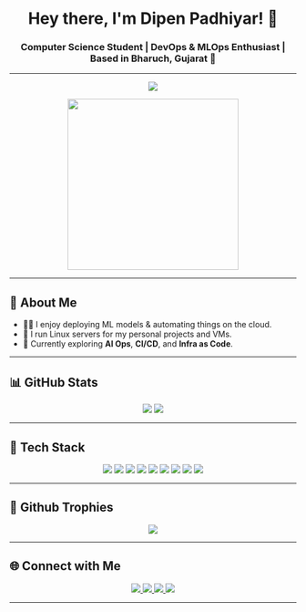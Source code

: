<h1 align="center">Hey there, I'm Dipen Padhiyar! 👋</h1>
<h3 align="center">Computer Science Student | DevOps & MLOps Enthusiast | Based in Bharuch, Gujarat 🚀</h3>

---
<p align="center">
  <img src="https://readme-typing-svg.herokuapp.com?font=Fira+Code&size=24&pause=1000&color=58A6FF&center=true&vCenter=true&width=435&lines=I+build+DevOps+tools+%F0%9F%9A%80;I+automate+everything+%F0%9F%A4%96;I+deploy+ML+models+%F0%9F%9A%80;Linux+is+my+playground+%F0%9F%90%8C" />
</p>
<div align="center">
  <img height="300" src="https://media.giphy.com/media/mql4KQroAI2T6/giphy.gif"  />
</div>

-----

## 🧠 About Me

- 🧑‍💻 I enjoy deploying ML models & automating things on the cloud.
- 🐧 I run Linux servers for my personal projects and VMs.
- 📡 Currently exploring **AI Ops**, **CI/CD**, and **Infra as Code**.

---

## 📊 GitHub Stats

<p align="center">
  <img src="https://github-readme-stats.vercel.app/api?username=dipenpadhiyar&count_private=true&show_icons=true&theme=tokyonight&hide_border=true" />
  <img src="https://github-readme-stats.vercel.app/api/top-langs/?username=dipenpadhiyar&layout=compact&langs_count=8&theme=tokyonight&hide_border=true" />
</p>

---

## 🧰 Tech Stack

<p align="center">
  <img src="https://img.shields.io/badge/-Linux-772953?style=for-the-badge&logo=linux&logoColor=white" />
  <img src="https://img.shields.io/badge/-Python-3776AB?style=for-the-badge&logo=python&logoColor=white" />
  <img src="https://img.shields.io/badge/-Bash-121011?style=for-the-badge&logo=gnu-bash&logoColor=white" />
  <img src="https://img.shields.io/badge/-Docker-2496ED?style=for-the-badge&logo=docker&logoColor=white" />
  <img src="https://img.shields.io/badge/-Git-F05032?style=for-the-badge&logo=git&logoColor=white" />
  <img src="https://img.shields.io/badge/-Terraform-7B42BC?style=for-the-badge&logo=terraform&logoColor=white" />
  <img src="https://img.shields.io/badge/-VSCode-007ACC?style=for-the-badge&logo=visual-studio-code&logoColor=white" />
  <img src="https://img.shields.io/badge/-MySQL-4479A1?style=for-the-badge&logo=mysql&logoColor=white" />
  <img src="https://img.shields.io/badge/-Node.js-339933?style=for-the-badge&logo=node.js&logoColor=white" />
</p>

---

## 🎯 Github Trophies

<p align="center">
  <img src="https://github-profile-trophy.vercel.app/?username=dipenpadhiyar&theme=tokyonight&no-frame=true&row=1&margin-w=15" />
</p>

---

## 🌐 Connect with Me

<p align="center">
  <a href="https://twitter.com/dipen_padhiyar">
    <img src="https://img.shields.io/badge/-Twitter-1DA1F2?style=for-the-badge&logo=twitter&logoColor=white" />
  </a>
  <a href="https://linkedin.com/in/dipen0padhiyar">
    <img src="https://img.shields.io/badge/-LinkedIn-0077B5?style=for-the-badge&logo=linkedin&logoColor=white" />
  </a>
  <a href="mailto:dipenpadhiyar.dev@gmail.com">
    <img src="https://img.shields.io/badge/-Gmail-EA4335?style=for-the-badge&logo=gmail&logoColor=white" />
  </a>
  <a href="https://dipenpadhiyar.tech/">
    <img src="https://img.shields.io/badge/-Portfolio-111111?style=for-the-badge&logo=google-chrome&logoColor=white" />
  </a>
</p>

---


